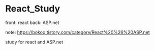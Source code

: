 # React_Study

front: react
back: ASP.net


note: https://bokoo.tistory.com/category/React%20%26%20ASP.net

study for react and ASP.net
